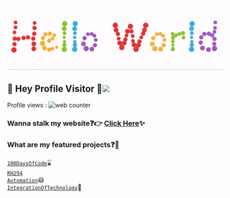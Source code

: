 <p align="center">
  <img src="https://github.com/AkshayAnil1080/AkshayAnil1080/blob/master/readme.gif">
</p>

## :rainbow: Hey Profile Visitor :eyes:<img src="https://raw.githubusercontent.com/iampavangandhi/iampavangandhi/master/gifs/Hi.gif" width="30px">
<p style="text-align:left;">Profile views : <img src="https://hitwebcounter.com/counter/counter.php?page=7738126&style=0006&nbdigits=9&type=page&initCount=101" title="Free Counter" Alt="web counter"   border="0" /> </p>


### Wanna stalk my website:question::point_right: [Click Here](https://akshayanil1080.github.io/mywebsite/):sparkles:


### What are my featured projects:question::rocket:
<code>[100DaysOfCode](https://github.com/AkshayAnil1080/DS-Algo)</code>:hourglass:     
<code>[RH294 Automation](https://github.com/AkshayAnil1080/RH294-AnsibleAutomation-)</code>:mask:  
<code>[IntegrationOfTechnology](https://github.com/AkshayAnil1080/LinuxWorldInternship)</code>:robot: 

